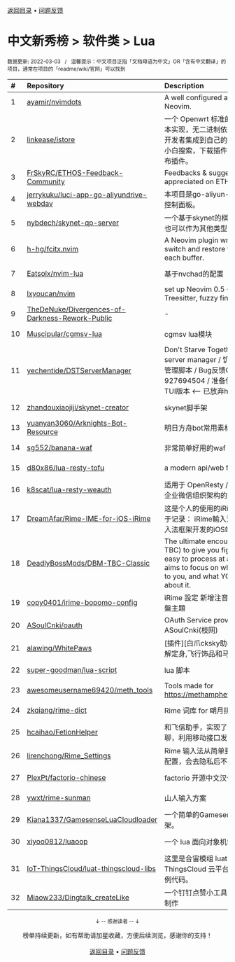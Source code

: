 <a href="https://github.com/GrowingGit/GitHub-Chinese-Top-Charts#github中文排行榜">返回目录</a> • <a href="/content/docs/feedback.md">问题反馈</a>

# 中文新秀榜 > 软件类 > Lua
<sub>数据更新: 2022-03-03&nbsp;&nbsp;&nbsp;/&nbsp;&nbsp;&nbsp;温馨提示：中文项目泛指「文档母语为中文」OR「含有中文翻译」的项目，通常在项目的「readme/wiki/官网」可以找到</sub>

|#|Repository|Description|Stars|Updated|Created|
|:-|:-|:-|:-|:-|:-|
|1|[ayamir/nvimdots](https://github.com/ayamir/nvimdots)|A well configured and structured Neovim.|472|2022-02-25|2021-06-19|
|2|[linkease/istore](https://github.com/linkease/istore)|一个 Openwrt 标准的软件中心，纯脚本实现，无二进制依赖。支持其它固件开发者集成到自己的固件里面。更方便小白搜索，下载插件。更方便开发者发布插件。|139|2022-02-28|2021-08-24|
|3|[FrSkyRC/ETHOS-Feedback-Community](https://github.com/FrSkyRC/ETHOS-Feedback-Community)|Feedbacks & suggestion are very appreciated on ETHOS of FrSky|63|2022-02-14|2021-03-09|
|4|[jerrykuku/luci-app-go-aliyundrive-webdav](https://github.com/jerrykuku/luci-app-go-aliyundrive-webdav)|本项目是go-aliyun-webdav 的Luci 控制面板。|42|2021-11-10|2021-10-08|
|5|[nybdech/skynet-qp-server](https://github.com/nybdech/skynet-qp-server)|一个基于skynet的棋牌游戏服务端，也可以作为其他类型的游戏服务端|27|2021-09-23|2021-09-15|
|6|[h-hg/fcitx.nvim](https://github.com/h-hg/fcitx.nvim)|A Neovim plugin writing in Lua to switch and restore fcitx state for each buffer.|20|2021-12-11|2021-09-19|
|7|[Eatsolx/nvim-lua](https://github.com/Eatsolx/nvim-lua)|基于nvchad的配置|18|2022-02-27|2021-10-02|
|8|[lxyoucan/nvim](https://github.com/lxyoucan/nvim)|set up Neovim 0.5 +(LSP, Treesitter, fuzzy finder, etc)|15|2021-12-06|2021-09-16|
|9|[TheDeNuke/Divergences-of-Darkness-Rework-Public](https://github.com/TheDeNuke/Divergences-of-Darkness-Rework-Public)|-|14|2022-02-19|2021-06-19|
|10|[Muscipular/cgmsv-lua](https://github.com/Muscipular/cgmsv-lua)|cgmsv lua模块|12|2022-03-02|2021-06-30|
|11|[yechentide/DSTServerManager](https://github.com/yechentide/DSTServerManager)|Don't Starve Together dedicated server manager / 饥荒傻瓜式服务器管理脚本 / Bug反馈QQ群927694504 / 准备使用Go语言写个TUI版本 <-- 已放弃hh|11|2022-02-26|2021-11-27|
|12|[zhandouxiaojiji/skynet-creator](https://github.com/zhandouxiaojiji/skynet-creator)|skynet脚手架|9|2022-02-13|2022-01-22|
|13|[yuanyan3060/Arknights-Bot-Resource](https://github.com/yuanyan3060/Arknights-Bot-Resource)|明日方舟bot常用素材|9|2022-03-02|2021-11-28|
|14|[sg552/banana-waf](https://github.com/sg552/banana-waf)|非常简单好用的waf|9|2021-10-26|2021-10-26|
|15|[d80x86/lua-resty-tofu](https://github.com/d80x86/lua-resty-tofu)|a modern api/web framework|9|2022-01-23|2021-08-23|
|16|[k8scat/lua-resty-weauth](https://github.com/k8scat/lua-resty-weauth)|适用于 OpenResty / ngx_lua 的基于企业微信组织架构的登录认证|8|2021-11-24|2021-08-08|
|17|[DreamAfar/Rime-IME-for-iOS-iRime](https://github.com/DreamAfar/Rime-IME-for-iOS-iRime)|这是个人的使用的iRime仓库，主要用于记录： iRime輸入法-   基于Rime输入法框架开发的iOS端Rime输入法|8|2022-02-25|2021-07-02|
|18|[DeadlyBossMods/DBM-TBC-Classic](https://github.com/DeadlyBossMods/DBM-TBC-Classic)|The ultimate encounter helper (for TBC) to give you fight info that's easy to process at a glance. DBM aims to focus on what's happening to you, and what YOU need to do about it.|8|2022-03-02|2021-04-01|
|19|[copy0401/irime-bopomo-config](https://github.com/copy0401/irime-bopomo-config)|iRime 設定 新增注音輸入法 及 注音鍵盤主題|7|2022-02-22|2021-09-20|
|20|[ASoulCnki/oauth](https://github.com/ASoulCnki/oauth)|OAuth Service provide by ASoulCnki(枝网)|6|2021-12-30|2021-11-29|
|21|[alawing/WhitePaws](https://github.com/alawing/WhitePaws)|[插件][白爪cksky助手]熊猫一键,自动解定身,飞行饰品和马鞭,回能回蓝监控|6|2022-02-28|2021-09-14|
|22|[super-goodman/lua-script](https://github.com/super-goodman/lua-script)|lua 脚本|5|2021-11-25|2021-08-06|
|23|[awesomeusername69420/meth_tools](https://github.com/awesomeusername69420/meth_tools)|Tools made for https://methamphetamine.solutions/|5|2022-03-01|2021-06-07|
|24|[zkqiang/rime-dict](https://github.com/zkqiang/rime-dict)|Rime 词库 for 朙月拼音，700 万词条|5|2021-11-15|2021-06-03|
|25|[hcaihao/FetionHelper](https://github.com/hcaihao/FetionHelper)|和飞信助手，实现了发送消息/图片/群聊，利用移动接口发送短信等。|5|2021-12-13|2021-05-15|
|26|[lirenchong/Rime_Settings](https://github.com/lirenchong/Rime_Settings)|Rime 输入法从简单到复杂的一套自用配置，会去隐私后不定时更新|4|2022-02-07|2022-02-05|
|27|[PlexPt/factorio-chinese](https://github.com/PlexPt/factorio-chinese)|factorio 开源中文汉化语言包|4|2022-02-26|2022-01-14|
|28|[ywxt/rime-sunman](https://github.com/ywxt/rime-sunman)|山人输入方案|4|2021-10-07|2021-08-10|
|29|[Kiana1337/GamesenseLuaCloudloader](https://github.com/Kiana1337/GamesenseLuaCloudloader)|一个简单的Gamesense Lua云加载框架。|4|2021-11-18|2021-05-13|
|30|[xiyoo0812/luaoop](https://github.com/xiyoo0812/luaoop)|一个 lua 面向对象机制的实现。|4|2022-02-23|2021-04-22|
|31|[IoT-ThingsCloud/luat-thingscloud-libs](https://github.com/IoT-ThingsCloud/luat-thingscloud-libs)|这里是合宙模组 luat 方式接入 ThingsCloud 云平台的 lib 库，以及示例代码。|3|2022-01-09|2022-01-09|
|32|[Miaow233/Dingtalk_createLike](https://github.com/Miaow233/Dingtalk_createLike)|一个钉钉点赞小工具，使用FusionApp制作|3|2022-01-22|2021-09-05|

<div align="center">
    <p><sub>↓ -- 感谢读者 -- ↓</sub></p>
    榜单持续更新，如有帮助请加星收藏，方便后续浏览，感谢你的支持！
</div>

<br/>

<div align="center"><a href="https://github.com/GrowingGit/GitHub-Chinese-Top-Charts#github中文排行榜">返回目录</a> • <a href="/content/docs/feedback.md">问题反馈</a></div>

